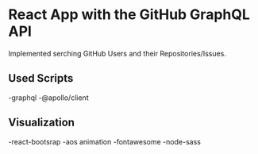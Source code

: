 # React App with the GitHub GraphQL API

Implemented serching GitHub Users and their Repositories/Issues. 

## Used Scripts
-graphql
-@apollo/client

## Visualization
-react-bootsrap
-aos animation
-fontawesome
-node-sass
